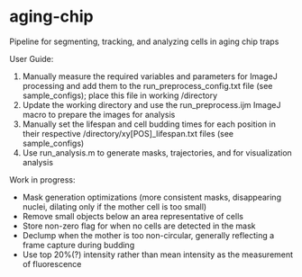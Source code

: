 # aging-chip

Pipeline for segmenting, tracking, and analyzing cells in aging chip traps


User Guide:
1. Manually measure the required variables and parameters for ImageJ processing and add them to the run_preprocess_config.txt file (see sample_configs); place this file in working /directory
2. Update the working directory and use the run_preprocess.ijm ImageJ macro to prepare the images for analysis
3. Manually set the lifespan and cell budding times for each position in their respective /directory/xy[POS]_lifespan.txt files (see sample_configs)
4. Use run_analysis.m to generate masks, trajectories, and for visualization analysis


Work in progress:
- Mask generation optimizations (more consistent masks, disappearing nuclei, dilating only if the mother cell is too small)
- Remove small objects below an area representative of cells
- Store non-zero flag for when no cells are detected in the mask
- Declump when the mother is too non-circular, generally reflecting a frame capture during budding
- Use top 20%(?) intensity rather than mean intensity as the measurement of fluorescence

